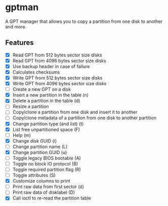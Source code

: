 gptman
======

A GPT manager that allows you to copy a partition from one disk to another and
more.

Features
--------

 *  [x] Read GPT from 512 bytes sector size disks
 *  [x] Read GPT from 4096 bytes sector size disks
 *  [x] Use backup header in case of failure
 *  [x] Calculates checksums
 *  [x] Write GPT from 512 bytes sector size disks
 *  [x] Write GPT from 4096 bytes sector size disks
 *  [ ] Create a new GPT on a disk
 *  [x] Insert a new partition in the table (n)
 *  [x] Delete a partition in the table (d)
 *  [ ] Resize a partition
 *  [ ] Copy/clone a partition from one disk and insert it to another
 *  [ ] Copy/clone metadata of a partition from one disk to another partition
 *  [x] Change partition type (and list) (t)
 *  [x] List free unpartitioned space (F)
 *  [ ] Help (m)
 *  [x] Change disk GUID (i)
 *  [ ] Change partition name (L)
 *  [x] Change partition GUID (u)
 *  [ ] Toggle legacy BIOS bootable (A)
 *  [ ] Toggle no block IO protocol (B)
 *  [ ] Toggle required partition flag (R)
 *  [ ] Toggle attributes (S)
 *  [x] Customize columns to print
 *  [ ] Print raw data from first sector (d)
 *  [ ] Print raw data of disklabel (D)
 *  [x] Call ioctl to re-read the partition table
